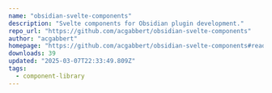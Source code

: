 ```yaml
---
name: "obsidian-svelte-components"
description: "Svelte components for Obsidian plugin development."
repo_url: "https://github.com/acgabbert/obsidian-svelte-components"
author: "acgabbert"
homepage: "https://github.com/acgabbert/obsidian-svelte-components#readme"
downloads: 39
updated: "2025-03-07T22:33:49.809Z"
tags: 
  - component-library
---
```

